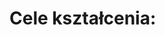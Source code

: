 # Cele kształcenia:

<!-- Chcemy zrozumieć jaka jest zasada działania komputera na najprostrzym, najniższym poziomie.
Jak możemy przejść od prostych sygnałów do zaawansowanych urządzeń których
używamy na codzień. 

Chcemy zrozumieć jak działa procesor, pamięć, peryferia.

Następnie jak wygląda architektura najprostrzych mikrokontrolerów.

Wreszcie jak mogą nam pomóc w prostych zadaniach na codzień i jakie
rozwiązania zostały stworzone żeby ułatwić to zadanie.



# Program

* TOC
{:toc}


-----



# 1. Wprowadzenie - Analog vs Cyfrowy

Co to znaczy że coś jest cyfrowe? Jak przejść od napięcia do 0 i 1?

### krótkie powtórzenie

Co to jest napięcie i dzielnik napięcia. Jak działa kondensator, dioda, tranzystor.


### Jak zrobić z napięcia 0 i 1

Można użyć MOSFETa albo tranzystora bipolarnego. Tworzymy proste układy.
Chcemy żeby dla konkretnego napięcia na wejściu 
powstawało napięcie na wyjściu itd. zamienić sygnał np. sinusa na prostokąt

*Tutaj fanie by było mieś generator i oscyloskop i pokazać 
to na "żywym organiźmie"*


Teraz jakie są analogowe rzeczy? Przede wszystkim **dźwięk**. ale nie tylko.
Dużo aparatury pomiarowej działa tak że im większe napięcie, tym większa wartość
pomiaru. Np. termometr gdzie temperatura będzie proporcionalna do napięcia.

Dźwięk np. w mikrofonie działa dokładnie w ten sposób - mamy drgania,
które przekładają się na to jak dobrze przylegają do siebie drobinki węgla
im większe drgania -> tym mniejszy spadek napięcia na mikrofonie

No to jak zamienić jakieś napięcie na odczyt cyfrowy, lepiej niż 0 i 1?
**Komparator**

No a jak wytworzyć konkretne napięcie?
**DAC**

Słabe i mocne strony takiego podejścia? Czas włączania i wyłączania.

# 2. interpretacja sygnału, bramki logiczne

No dobra, a teraz część cyfrowa: mamy te zera i jedynki co można z tym dalej zrobić?
Chcemy opisywać proste zależności i relacje logiczne za pomocą poziomów napięcia.

Do tego tworzymy bramki logiczne. Tworzymy maszynę która wnioskuje. Jak coś, to coś.
(Maszynę Turinga)
Jakie są podstawowe bramki logiczne?

`bramka logiczna przy użyciu mosfetów - np. negacja i and i or`


Każde zdanie logiczne da się zapisać za pomocą 2 operatorów logicznych np. negacja i or

`Zapisanie and za pomocą negacji i or`

No dobra, to teraz jak zapisać dodawanie 2 liczb używając bramek logicznych?

`dodawanie przy użyciu bramek`

Hmm... mamy te bramki, no ale komputer działa dynamicznie a bramki wykonują statyczne ruchy

`counter`

Zauważmy że nasz licznik liczy tak szybko, jak szybki mamy zegar...

Jak przejść od licznika do procesora?

To przejście powinno być już dość łatwe, 
mamy licznik który zaczyna w pewnym miejscu i 
odczytuje operacje co ma się zadziać

# 3. jak działa procesor <- To jest gruby temat, można go rozbić na 2 lekcje
Mamy rejestry, mamy instrukcje, mamy pamięć
zapisując bardzo proste instrukcje możemy mówić procesorowi co ma robić.

`pytanie jak ten "pseudo" assembler byłby trudny i 
jak miałby się do prawdziwego asemblera?`

Tutaj możnaby spróbować zrobić ten symulator procesora.

tylko integery, mogą być ujemne, mamy kilka rejestrów, podstawowe operacje mat,
jump, conditional jump, write i read do pamięci

```
READ mem reg
WRITE reg mem
ADD/SUB/MUL/DIV reg reg
JMP mem
CJMP reg mem
```

Może coś prostrzego i co już istnieje :)\

[TOYSIM](https://www.cs.princeton.edu/courses/archive/fall14/cos109/toysim.html) <br>
[TOY DOC](https://www.csie.ntu.edu.tw/~cyy/courses/introCS/20fall/lectures/handouts/lec06_TOYprogramming_4up.pdf)

[VONNEUMAN SIM](https://github.com/jpdante/VonNeumannSimulator/wiki)

[little man computer - LMC](https://www.101computing.net/lmc-simulator/)


Piszemy prosty program i zapisujemy go w naszym asemblerze
w konkretnym miejscu w pamięci (które znamy) mamy zapisane 10 liczb
1. policz ich sumę
2. policz ich średnią
3. \* w pamięci jest zapisana liczba N oznaczająca 
ile jest tych liczb a potem kolejno te liczby
4. \* ciąg liczb jest dowolnie długi i kończy się 0

Zastanawiamy się jak można zrobić funkcje?
Co to jest stos funkcji? 

A jak dynamicznie alokować pamięć?
Co to jest sterta? (Stack vs Heap)

Patrzymy na zdekompilowany kod C - 
[dekompilator](https://godbolt.org/)

# 4. Jak działa mikroprocesor?

Architektura mikroprocesora:

Komponenty: CPU, FLASH, [EEPROM](https://www.electronicwings.com/avr-atmega/atmega16-eeprom), RAM, Porty I/O, Serial Port, 
Bus, Timer, Oscylator, przerwania o których powiemy potem

Schemat budowy:

Jak działa bus? Dlaczego używamy Bus'a a nie łączymy wszystko bezpośrednio?

von Neuman vs Harvard Architecture

Jak działają porty I/O?

W jaki sposób programuje się mikrokontroler przez serial port?

Jak działają Timery? Jak działają przerwania?

# 5. Programowanie na atmegach :) arduino nano czy coś

Czas na trochę praktyki. łatwo jest zrobić taki program, 
ale warto się zapoznać z programowaniem atmegi itp.

Każdy dostaje: płytkę stykową, atmegę, 
dodatki - oscylator, diody, rezystory, programator, kabelki

Robimy program miganie 1 diodą co 1 sek.

Teraz chcemy mignąć 2 jeśli będzie wciśnięty przycisk. (przerwania)

Teraz migamy 1. diodą co 3 sek a drugą co 5. Jak to zrobić?
(timery vs software)

# 6. Architektura Maliny
Architektura maliny:

System operacyjny, usb, pamięć ram, wielowątkowość, czas, peryferia.

Maliny to fundamentalnie inny sprzęt, nie mamy tak niskopoziomowej kontroli.
To może być plus ale też minus:

| Malina                                                 | AVR (Atmega)                                                            |
|--------------------------------------------------------|-------------------------------------------------------------------------|
| + wysoki poziom abstrakcji (system operacyjny, python) | + mały koszt                                                            |
| + łatwość obsługi peryferiów (przez software)          | + rozmiar                                                               |
| + dużo pamięci                                         | + mały pobór prądu                                                      |
| + szybki procesor                                      | + nie skomplikowana architektura                                        |
| + 64 bit                                               | + 100% kontroli nad pracą procesora (assembler), chodzi o wydajność |
| + wielowątkowość                                       |                                                                         |
| + łatwa komunikacja z innymi użądzeniami               |                                                                         |
|                                                        |                                                                         |
| - pobór prądu                                          | - niskopoziomowa (trzeba pisać w C)                                     |
| - mała kontrola działania procesora                    | - powolna (zazwyczaj kilkanaście MHz)                                   |
| - rozmiar                                              | - mało bitów (zazwyczaj architektura 16bit)                             |
| - koszt                                                | - komunikacja z innymi użądzeniami to ból (np. USB)                     |



Kiedy używamy maliny a kiedy AVR?

W ogromnej większości zastosowań, malina będzie lepszym wyborem.
Jeśli tylko mamy wystarczająco miejsca, mocy, pieniędzy.

Nawiązując do programowania na AVR, 
piszemy program w pythonie do migania jedną lub dwiema diodami.

Różnice?
+ łatwość z jaką można obsługiwać I/O
+ software'owy timer 
+ łatwa obsługa przerwań
+ wielowątkowość


# 7. Komunikacja
Sposoby na komunikację między urządzeniami i z peryferiami:
Niskopoziomowe:
UART, SPI i IC2

Wysokopoziomowe:
Bluetooth, Wifi, Ethernet, GSM, USB

USB jest dość wyjątkowym przykładem. Dlaczego nie jest łatwo tworzyć urządzeń które
łączą się z komputerem przez USB? I dlaczego jest to praktycznie nie do zrobienia
na jakimś AVR bez specialnego modułu USB? Jak używa się biblioteki V-USB?

Tu natychmiast widać ogromną przewagę maliny. Mamy łatwość w łączeniu się
z czym tylko dusza zapragnie używając kilku linijek kodu i bibliotek które
ktoś już napisał.

Na początek spróbujmy skomunikować się z peryferiami,
połączyć się z termometrem czy z ekranem. 

mini-projekt:
Program który wyświetla na ekranie 7 segmentowym temperaturę.

Komunikacja z innym komputerem itd. jest na raspi w zasadzie
załatwiona bo mamy połączenie przez wifi i możemy wystawić jakieś api webowe.

A jak skomunikować się z czymś co nie ma połączenia z wifi?
Dlaczego korzystanie z USART jest 1000 razy prostrze?
Na czym polega standard USB?

Możemy to omówić, albo zrobić jakiś mini-projekt komunikacji dwóch mikrokontrolerów przez usart.


# 8. PWM

PWM - Pulse Width Modulation:
Do sterowania komponentami które mają dużo wolniejszą odpowiedź 
niż długość cyklu zegara, możemy użyć PWM.
Żeby wysterować silnik, bardzo szybko włączamy i wyłączamy go. 
Sterując *wypełnieniem* cyklu, możemy regulować ilość mocy dostarczanej do silnika.

Tak samo możemy sterować napięciem. Multimetr podłączony do
wyjścia PWM. Sterowanie jasnością diody, silnikiem, serwo-motorem. -->



